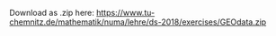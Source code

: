 
Download as .zip here: https://www.tu-chemnitz.de/mathematik/numa/lehre/ds-2018/exercises/GEOdata.zip
